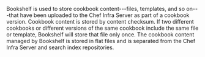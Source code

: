 Bookshelf is used to store cookbook content---files, templates, and so
on---that have been uploaded to the Chef Infra Server as part of a
cookbook version. Cookbook content is stored by content checksum. If two
different cookbooks or different versions of the same cookbook include
the same file or template, Bookshelf will store that file only once. The
cookbook content managed by Bookshelf is stored in flat files and is
separated from the Chef Infra Server and search index repositories.